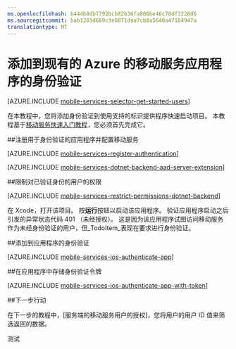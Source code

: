 ```yaml
---
ms.openlocfilehash: b444b8db7792bcb82b36fa808be46c78df3228d6
ms.sourcegitcommit: bab1265d669c3e6871daa7cb8a5640a47104947a
translationtype: MT
---
```

<properties
    pageTitle="添加到现有 Azure 移动服务的应用程序 (iOS) 的身份验证 |Microsoft Azure"
    description="了解如何使用移动服务通过多种身份提供程序，包括 Google、 Facebook、 Twitter，以及 Microsoft iOS 应用程序的用户进行身份验证。"
    services="mobile-services"
    documentationCenter="ios"
    authors="krisragh"
    manager="dwrede"
    editor=""/>

<tags
    ms.service="mobile-services"
    ms.workload="mobile"
    ms.tgt_pltfrm="mobile-ios"
    ms.devlang="objective-c"
    ms.topic="article"
    ms.date="07/01/2015"
    ms.author="krisragh"/>

# 添加到现有的 Azure 的移动服务应用程序的身份验证

[AZURE.INCLUDE [mobile-services-selector-get-started-users](../../includes/mobile-services-selector-get-started-users.md)]

在本教程中，您将添加身份验证到使用支持的标识提供程序快速启动项目。 本教程基于[移动服务快速入门教程]，您必须首先完成它。

##<a name="register"></a>注册用于身份验证的应用程序并配置移动服务

[AZURE.INCLUDE [mobile-services-register-authentication](../../includes/mobile-services-register-authentication.md)]

[AZURE.INCLUDE [mobile-services-dotnet-backend-aad-server-extension](../../includes/mobile-services-dotnet-backend-aad-server-extension.md)]

##<a name="permissions"></a>限制对已验证身份的用户的权限

[AZURE.INCLUDE [mobile-services-restrict-permissions-dotnet-backend](../../includes/mobile-services-restrict-permissions-dotnet-backend.md)]

在 Xcode，打开该项目。 按**运行**按钮以启动该应用程序。 验证应用程序启动之后引发的异常状态代码 401 （未经授权）。 这是因为该应用程序试图访问移动服务作为未经身份验证的用户，但_TodoItem_表现在要求进行身份验证。

##<a name="add-authentication"></a>添加到应用程序的身份验证

[AZURE.INCLUDE [mobile-services-ios-authenticate-app](../../includes/mobile-services-ios-authenticate-app.md)]

##<a name="store-authentication"></a>在应用程序中存储身份验证令牌

[AZURE.INCLUDE [mobile-services-ios-authenticate-app-with-token](../../includes/mobile-services-ios-authenticate-app-with-token.md)]

##<a name="next-steps"></a>下一步行动

在下一步的教程中，[服务端的移动服务用户的授权]，您将用户的用户 ID 值来筛选返回的数据。

<!-- Anchors. -->
[注册您的应用程序进行身份验证和配置移动服务]: #register
[限制为经过身份验证的用户的表权限]: #permissions
[向应用程序添加验证]: #add-authentication
[下一步行动]:#next-steps
[在您的应用程序中存储身份验证令牌]:#store-authentication

<!-- URLs. -->
[服务端授权的移动服务用户]: mobile-services-dotnet-backend-service-side-authorization.md
[移动服务快速入门教程]: mobile-services-dotnet-backend-ios-get-started.md
[有关数据入门]: mobile-services-dotnet-backend-ios-get-started-data.md
[开始使用身份验证]: mobile-services-dotnet-backend-ios-get-started-users.md
[开始使用推式通知]: mobile-services-dotnet-backend-ios-get-started-push.md
[授权用户使用的脚本]: ../mobile-services-dotnet-backend-ios-authorize-users-in-scripts.md

[Azure 的管理门户]: https://manage.windowsazure.com/
[移动服务.NET 帮助概念参考]: /develop/mobile/how-to-guides/work-with-net-client-library
[注册为 Microsoft 身份验证 Windows 应用商店应用程序软件包]: ../mobile-services-how-to-register-store-app-package-microsoft-authentication.md

测试
